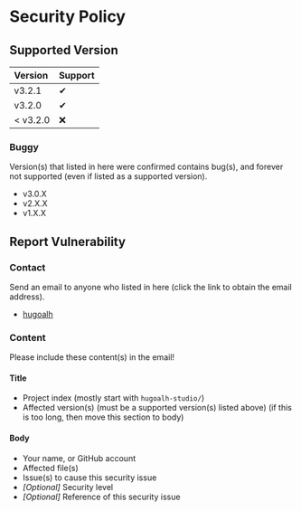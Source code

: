 # Security Policy

## Supported Version

| **Version** | **Support** |
|:----|:----|
| v3.2.1 | ✔ |
| v3.2.0 | ✔ |
| < v3.2.0 | ❌ |

### Buggy

Version(s) that listed in here were confirmed contains bug(s), and forever not supported (even if listed as a supported version).

- v3.0.X
- v2.X.X
- v1.X.X

## Report Vulnerability

### Contact

Send an email to anyone who listed in here (click the link to obtain the email address).

- [hugoalh](https://github.com/hugoalh)

### Content

Please include these content(s) in the email!

#### Title

- Project index (mostly start with `hugoalh-studio/`)
- Affected version(s) (must be a supported version(s) listed above) (if this is too long, then move this section to body)

#### Body

- Your name, or GitHub account
- Affected file(s)
- Issue(s) to cause this security issue
- *\[Optional\]* Security level
- *\[Optional\]* Reference of this security issue
